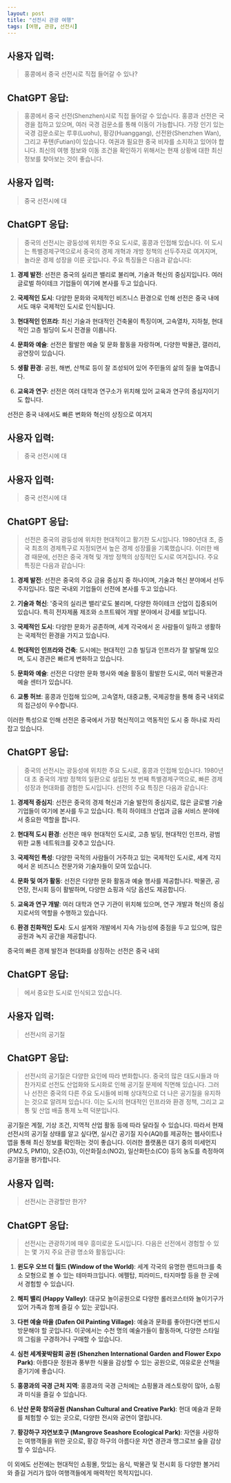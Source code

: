 ```yaml
---
layout: post
title: "선전시 관광 여행"
tags: [여행, 관광, 선전시]
---
```


## 사용자 입력:
> 홍콩에서 중국 선전시로 직접 들어갈 수 있나?

## ChatGPT 응답:
> 홍콩에서 중국 선전(Shenzhen)시로 직접 들어갈 수 있습니다. 홍콩과 선전은 국경을 접하고 있으며, 여러 국경 검문소를 통해 이동이 가능합니다. 가장 인기 있는 국경 검문소로는 루후(Luohu), 황강(Huanggang), 선전완(Shenzhen Wan), 그리고 푸톈(Futian)이 있습니다. 여권과 필요한 중국 비자를 소지하고 있어야 합니다. 최신의 여행 정보와 이동 조건을 확인하기 위해서는 현재 상황에 대한 최신 정보를 찾아보는 것이 좋습니다.

## 사용자 입력:
> 중국 선전시에 대

## ChatGPT 응답:
> 중국의 선전시는 광둥성에 위치한 주요 도시로, 홍콩과 인접해 있습니다. 이 도시는 특별경제구역으로서 중국의 경제 개혁과 개방 정책의 선두주자로 여겨지며, 놀라운 경제 성장을 이룬 곳입니다. 주요 특징들은 다음과 같습니다:

1. **경제 발전**: 선전은 중국의 실리콘 밸리로 불리며, 기술과 혁신의 중심지입니다. 여러 글로벌 하이테크 기업들이 여기에 본사를 두고 있습니다.

2. **국제적인 도시**: 다양한 문화와 국제적인 비즈니스 환경으로 인해 선전은 중국 내에서도 매우 국제적인 도시로 인식됩니다.

3. **현대적인 인프라**: 최신 기술과 현대적인 건축물이 특징이며, 고속열차, 지하철, 현대적인 고층 빌딩이 도시 전경을 이룹니다.

4. **문화와 예술**: 선전은 활발한 예술 및 문화 활동을 자랑하며, 다양한 박물관, 갤러리, 공연장이 있습니다.

5. **생활 환경**: 공원, 해변, 산책로 등이 잘 조성되어 있어 주민들의 삶의 질을 높여줍니다.

6. **교육과 연구**: 선전은 여러 대학과 연구소가 위치해 있어 교육과 연구의 중심지이기도 합니다.

선전은 중국 내에서도 빠른 변화와 혁신의 상징으로 여겨지

## 사용자 입력:
> 중국 선전시에 대

## 사용자 입력:
> 중국 선전시에 대

## ChatGPT 응답:
> 선전은 중국의 광둥성에 위치한 현대적이고 활기찬 도시입니다. 1980년대 초, 중국 최초의 경제특구로 지정되면서 높은 경제 성장률을 기록했습니다. 이러한 배경 때문에, 선전은 중국 개혁 및 개방 정책의 상징적인 도시로 여겨집니다. 주요 특징은 다음과 같습니다:

1. **경제 발전**: 선전은 중국의 주요 금융 중심지 중 하나이며, 기술과 혁신 분야에서 선두 주자입니다. 많은 국내외 기업들이 선전에 본사를 두고 있습니다.

2. **기술과 혁신**: '중국의 실리콘 밸리'로도 불리며, 다양한 하이테크 산업이 집중되어 있습니다. 특히 전자제품 제조와 소프트웨어 개발 분야에서 강세를 보입니다.

3. **국제적인 도시**: 다양한 문화가 공존하며, 세계 각국에서 온 사람들이 일하고 생활하는 국제적인 환경을 가지고 있습니다.

4. **현대적인 인프라와 건축**: 도시에는 현대적인 고층 빌딩과 인프라가 잘 발달해 있으며, 도시 경관은 빠르게 변화하고 있습니다.

5. **문화와 예술**: 선전은 다양한 문화 행사와 예술 활동이 활발한 도시로, 여러 박물관과 예술 센터가 있습니다.

6. **교통 허브**: 홍콩과 인접해 있으며, 고속열차, 대중교통, 국제공항을 통해 중국 내외로의 접근성이 우수합니다.

이러한 특성으로 인해 선전은 중국에서 가장 혁신적이고 역동적인 도시 중 하나로 자리 잡고 있습니다.

## ChatGPT 응답:
> 중국의 선전시는 광둥성에 위치한 주요 도시로, 홍콩과 인접해 있습니다. 1980년대 초 중국의 개방 정책의 일환으로 설립된 첫 번째 특별경제구역으로, 빠른 경제 성장과 현대화를 경험한 도시입니다. 선전의 주요 특징은 다음과 같습니다:

1. **경제적 중심지**: 선전은 중국의 경제 혁신과 기술 발전의 중심지로, 많은 글로벌 기술 기업들이 여기에 본사를 두고 있습니다. 특히 하이테크 산업과 금융 서비스 분야에서 중요한 역할을 합니다.

2. **현대적 도시 환경**: 선전은 매우 현대적인 도시로, 고층 빌딩, 현대적인 인프라, 광범위한 교통 네트워크를 갖추고 있습니다.

3. **국제적인 특성**: 다양한 국적의 사람들이 거주하고 있는 국제적인 도시로, 세계 각지에서 온 비즈니스 전문가와 기술자들이 모여 있습니다.

4. **문화 및 여가 활동**: 선전은 다양한 문화 활동과 예술 행사를 제공합니다. 박물관, 공연장, 전시회 등이 활발하며, 다양한 쇼핑과 식당 옵션도 제공합니다.

5. **교육과 연구 개발**: 여러 대학과 연구 기관이 위치해 있으며, 연구 개발과 혁신의 중심지로서의 역할을 수행하고 있습니다.

6. **환경 친화적인 도시**: 도시 설계와 개발에서 지속 가능성에 중점을 두고 있으며, 많은 공원과 녹지 공간을 제공합니다.

중국의 빠른 경제 발전과 현대화를 상징하는 선전은 중국 내외

## ChatGPT 응답:
> 에서 중요한 도시로 인식되고 있습니다.

## 사용자 입력:
> 선전시의 공기질

## ChatGPT 응답:
> 선전시의 공기질은 다양한 요인에 따라 변화합니다. 중국의 많은 대도시들과 마찬가지로 선전도 산업화와 도시화로 인해 공기질 문제에 직면해 있습니다. 그러나 선전은 중국의 다른 주요 도시들에 비해 상대적으로 더 나은 공기질을 유지하는 것으로 알려져 있습니다. 이는 도시의 현대적인 인프라와 환경 정책, 그리고 교통 및 산업 배출 통제 노력 덕분입니다.

공기질은 계절, 기상 조건, 지역적 산업 활동 등에 따라 달라질 수 있습니다. 따라서 현재 선전시의 공기질 상태를 알고 싶다면, 실시간 공기질 지수(AQI)를 제공하는 웹사이트나 앱을 통해 최신 정보를 확인하는 것이 좋습니다. 이러한 플랫폼은 대기 중의 미세먼지(PM2.5, PM10), 오존(O3), 이산화질소(NO2), 일산화탄소(CO) 등의 농도를 측정하여 공기질을 평가합니다.

## 사용자 입력:
> 선전시는 관광할만 한가?

## ChatGPT 응답:
> 선전시는 관광하기에 매우 흥미로운 도시입니다. 다음은 선전에서 경험할 수 있는 몇 가지 주요 관광 명소와 활동입니다:

1. **윈도우 오브 더 월드 (Window of the World)**: 세계 각국의 유명한 랜드마크를 축소 모형으로 볼 수 있는 테마파크입니다. 에펠탑, 피라미드, 타지마할 등을 한 곳에서 경험할 수 있습니다.

2. **해피 밸리 (Happy Valley)**: 대규모 놀이공원으로 다양한 롤러코스터와 놀이기구가 있어 가족과 함께 즐길 수 있는 곳입니다.

3. **다펀 예술 마을 (Dafen Oil Painting Village)**: 예술과 문화를 좋아한다면 반드시 방문해야 할 곳입니다. 이곳에서는 수천 명의 예술가들이 활동하며, 다양한 스타일의 그림을 구경하거나 구매할 수 있습니다.

4. **심천 세계꽃박람회 공원 (Shenzhen International Garden and Flower Expo Park)**: 아름다운 정원과 풍부한 식물을 감상할 수 있는 공원으로, 여유로운 산책을 즐기기에 좋습니다.

5. **홍콩과의 국경 근처 지역**: 홍콩과의 국경 근처에는 쇼핑몰과 레스토랑이 많아, 쇼핑과 미식을 즐길 수 있습니다.

6. **난산 문화 창의공원 (Nanshan Cultural and Creative Park)**: 현대 예술과 문화를 체험할 수 있는 곳으로, 다양한 전시와 공연이 열립니다.

7. **황강하구 자연보호구 (Mangrove Seashore Ecological Park)**: 자연을 사랑하는 여행객들을 위한 곳으로, 황강 하구의 아름다운 자연 경관과 맹그로브 숲을 감상할 수 있습니다.

이 외에도 선전에는 현대적인 쇼핑몰, 맛있는 음식, 박물관 및 전시회 등 다양한 볼거리와 즐길 거리가 많아 여행객들에게 매력적인 목적지입니다.

